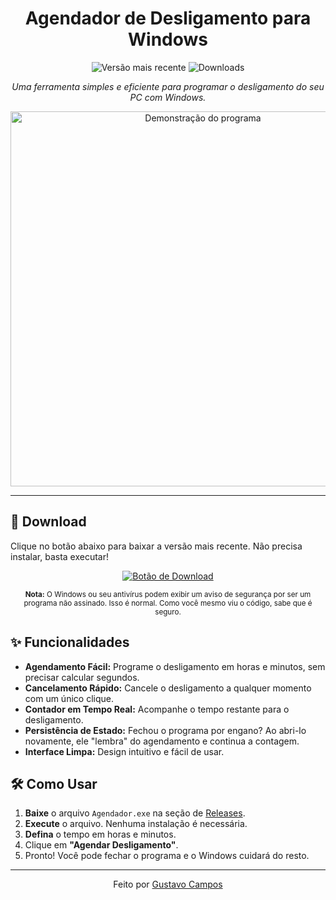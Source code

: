 <h1 align="center">
  Agendador de Desligamento para Windows
</h1>

<p align="center">
  <img src="https://img.shields.io/github/v/release/GustavoCampos1999/Agendador-Desligamento-Windows?style=for-the-badge&logo=github&label=Vers%C3%A3o" alt="Versão mais recente">
  <img src="https://img.shields.io/github/downloads/GustavoCampos1999/Agendador-Desligamento-Windows/total?style=for-the-badge&logo=github&label=Downloads" alt="Downloads">
</p>

<p align="center">
  <em>Uma ferramenta simples e eficiente para programar o desligamento do seu PC com Windows.</em>
</p>

<p align="center">
  <img src="URL_DA_SUA_SCREENSHOT_AQUI.png" alt="Demonstração do programa" width="600px">
</p>

---

## 🚀 Download

Clique no botão abaixo para baixar a versão mais recente. Não precisa instalar, basta executar!

<p align="center">
  <a href="https://github.com/GustavoCampos1999/Agendador-Desligamento-Windows/releases/latest/download/Agendador.exe">
    <img src="https://img.shields.io/badge/Baixar_Agora-2E8B57?style=for-the-badge&logo=windows11&logoColor=white" alt="Botão de Download">
  </a>
</p>
<p align="center">
  <sub><strong>Nota:</strong> O Windows ou seu antivírus podem exibir um aviso de segurança por ser um programa não assinado. Isso é normal. Como você mesmo viu o código, sabe que é seguro.</sub>
</p>


## ✨ Funcionalidades

* **Agendamento Fácil:** Programe o desligamento em horas e minutos, sem precisar calcular segundos.
* **Cancelamento Rápido:** Cancele o desligamento a qualquer momento com um único clique.
* **Contador em Tempo Real:** Acompanhe o tempo restante para o desligamento.
* **Persistência de Estado:** Fechou o programa por engano? Ao abri-lo novamente, ele "lembra" do agendamento e continua a contagem.
* **Interface Limpa:** Design intuitivo e fácil de usar.

## 🛠️ Como Usar

1.  **Baixe** o arquivo `Agendador.exe` na seção de [Releases](https://github.com/GustavoCampos1999/Agendador-Desligamento-Windows/releases).
2.  **Execute** o arquivo. Nenhuma instalação é necessária.
3.  **Defina** o tempo em horas e minutos.
4.  Clique em **"Agendar Desligamento"**.
5.  Pronto! Você pode fechar o programa e o Windows cuidará do resto.

---

<p align="center">
  Feito por <a href="https://github.com/GustavoCampos1999">Gustavo Campos</a>
</p>
